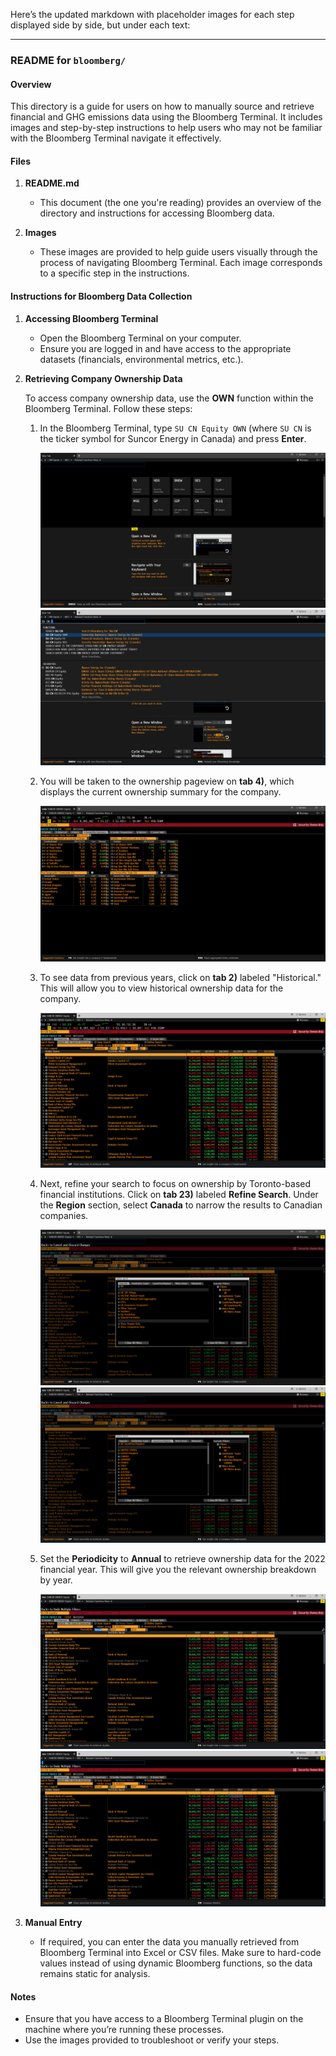 Here’s the updated markdown with placeholder images for each step displayed side by side, but under each text:

---

### README for `bloomberg/`

#### Overview

This directory is a guide for users on how to manually source and retrieve financial and GHG emissions data using the Bloomberg Terminal. It includes images and step-by-step instructions to help users who may not be familiar with the Bloomberg Terminal navigate it effectively.

#### Files

1. **README.md**

   - This document (the one you're reading) provides an overview of the directory and instructions for accessing Bloomberg data.

2. **Images**
   - These images are provided to help guide users visually through the process of navigating Bloomberg Terminal. Each image corresponds to a specific step in the instructions.

#### Instructions for Bloomberg Data Collection

1. **Accessing Bloomberg Terminal**

   - Open the Bloomberg Terminal on your computer.
   - Ensure you are logged in and have access to the appropriate datasets (financials, environmental metrics, etc.).

2. **Retrieving Company Ownership Data**

   To access company ownership data, use the **OWN** function within the Bloomberg Terminal. Follow these steps:

   1. In the Bloomberg Terminal, type `SU CN Equity OWN` (where `SU CN` is the ticker symbol for Suncor Energy in Canada) and press **Enter**.

      ![Bloomberg Terminal home screen.](Capture1.PNG)
      ![Search for Suncor in Bloomberg.](Capture2.PNG)

   2. You will be taken to the ownership pageview on **tab 4)**, which displays the current ownership summary for the company.

      ![Bloomberg ownership summary.](Capture3.PNG)

   3. To see data from previous years, click on **tab 2)** labeled "Historical." This will allow you to view historical ownership data for the company.

      ![Bloomberg historical ownership.](Capture4.PNG)

   4. Next, refine your search to focus on ownership by Toronto-based financial institutions. Click on **tab 23)** labeled **Refine Search**. Under the **Region** section, select **Canada** to narrow the results to Canadian companies.

      ![Refine search for historical ownership.](Capture5.PNG)
      ![Set refinement to Canadian historical owners.](Capture6.PNG)

   5. Set the **Periodicity** to **Annual** to retrieve ownership data for the 2022 financial year. This will give you the relevant ownership breakdown by year.

      ![Set periodicity from quarterly to annual.](Capture7.PNG)
      ![Expected view format for a given company.](Capture8.PNG)

3. **Manual Entry**

   - If required, you can enter the data you manually retrieved from Bloomberg Terminal into Excel or CSV files. Make sure to hard-code values instead of using dynamic Bloomberg functions, so the data remains static for analysis.

#### Notes

- Ensure that you have access to a Bloomberg Terminal plugin on the machine where you’re running these processes.
- Use the images provided to troubleshoot or verify your steps.
